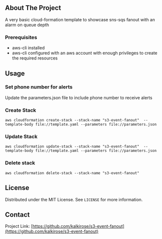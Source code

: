 ## About The Project
A very basic cloud-formation template to showcase sns-sqs fanout with an alarm on queue depth


### Prerequisites

* aws-cli installed
* aws-cli configured with an aws account with enough privileges to create the required resources


## Usage

### Set phone number for alerts
Update the parameters.json file to include phone number to receive alerts

### Create Stack
```
aws cloudformation create-stack --stack-name "s3-event-fanout"  --template-body file://template.yaml --parameters file://parameters.json
```

### Update Stack
```
aws cloudformation update-stack --stack-name "s3-event-fanout"  --template-body file://template.yaml --parameters file://parameters.json
```

### Delete stack
```
aws cloudformation delete-stack --stack-name "s3-event-fanout"
```

## License

Distributed under the MIT License. See `LICENSE` for more information.



<!-- CONTACT -->
## Contact

Project Link: [https://github.com/kalkirose/s3-event-fanout](https://github.com/kalkirose/s3-event-fanout)
